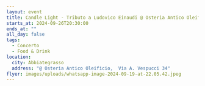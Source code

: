 ```yaml
---
layout: event
title: Candle Light - Tributo a Ludovico Einaudi @ Osteria Antico Oleificio
starts_at: 2024-09-26T20:30:00
ends_at: ""
all_day: false
tags:
  - Concerto
  - Food & Drink
location:
  city: Abbiategrasso
  address: "@ Osteria Antico Oleificio,  Via A. Vespucci 34"
flyer: images/uploads/whatsapp-image-2024-09-19-at-22.05.42.jpeg
---
```

